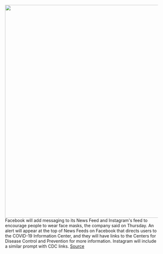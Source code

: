 <img src='https://cdn.vox-cdn.com/thumbor/IA6472l-lCuwLVWY9l8RKGPEw68=/0x0:2040x1360/1200x800/filters:focal(857x517:1183x843)/cdn.vox-cdn.com/uploads/chorus_image/image/67010698/masks.0.jpg' width='700px' /><br/>
Facebook will add messaging to its News Feed and Instagram's feed to encourage people to wear face masks, the company said on Thursday. An alert will appear at the top of News Feeds on Facebook that directs users to the COVID-19 Information Center, and they will have links to the Centers for Disease Control and Prevention for more information. Instagram will include a similar prompt with CDC links.
<a href='https://www.theverge.com/2020/7/2/21311436/facebook-instagram-face-masks-message-feed-cdc'> Source <a/>